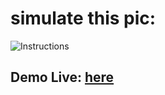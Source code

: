 # simulate this pic:
<img src="https://drive.google.com/uc?export=view&id=1OqNOPO86u2NeQHC3_iXVI-lsXZ1EkzPq" alt="Instructions" />


## Demo Live: [here](https://main--stellar-empanada-ee5e6a.netlify.app/)
